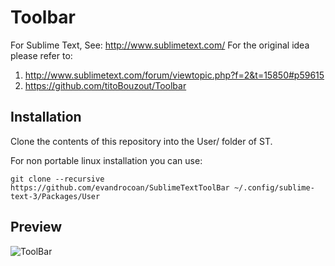 # Toolbar

For Sublime Text, See: http://www.sublimetext.com/
For the original idea please refer to:

1. http://www.sublimetext.com/forum/viewtopic.php?f=2&t=15850#p59615
1. https://github.com/titoBouzout/Toolbar



## Installation

Clone the contents of this repository into the User/ folder of ST.

For non portable linux installation you can use:
```
git clone --recursive https://github.com/evandrocoan/SublimeTextToolBar ~/.config/sublime-text-3/Packages/User
```

## Preview

![ToolBar](http://i.imgur.com/hnek3r0.png)

